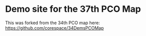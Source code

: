# Demo site for the 37th PCO Map
This was forked from the 34th PCO map here:
https://github.com/corespace/34DemsPCOMap
